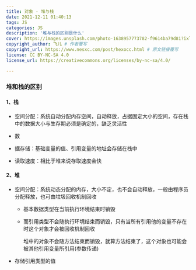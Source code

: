 ```yaml
---
title: 对象 - 堆与栈
date: 2021-12-11 01:40:13
tags: JS
categories: JS
description: '堆与栈的区别是什么'
cover: https://images.unsplash.com/photo-1638957773782-f9614ba79d81?ixlib=rb-1.2.1&ixid=MnwxMjA3fDB8MHxwaG90by1wYWdlfHx8fGVufDB8fHx8&auto=format&fit=crop&w=580&q=80
copyright_author: 飞儿 # 作者覆写
copyright_url: https://www.nesxc.com/post/hexocc.html # 原文链接覆写
license: CC BY-NC-SA 4.0
license_url: https://creativecommons.org/licenses/by-nc-sa/4.0/

---
```


### 堆和栈的区别 ###

#### 1、栈 ####

* 空间分配：系统自动分配内存空间，自动释放，占据固定大小的空间，存在栈中的数据大小与生存期必须是确定的，缺乏灵活性
* 数

* 据存储：基础变量的值、引用变量的地址会存储在栈中
* 读取速度：相比于堆来说存取速度会快

#### 2、堆 ####

* 空间分配：系统动态分配的内存，大小不定，也不会自动释放，一般由程序员分配释放，也可由垃圾回收机制回收

  * 基本数据类型在当前执行环境结束时销毁

  * 而引用类型不会随执行环境结束而销毁，只有当所有引用他的变量不存在时这个对象才会被回收机制回收

    堆中的对象不会随方法结束而销毁，就算方法结束了，这个对象也可能会被其他引用变量所引用(参数传递)

* 存储引用类型的值